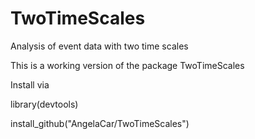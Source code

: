 # TwoTimeScales
Analysis of event data with two time scales

This is a working version of the package TwoTimeScales

Install via 

library(devtools)

install_github("AngelaCar/TwoTimeScales")
